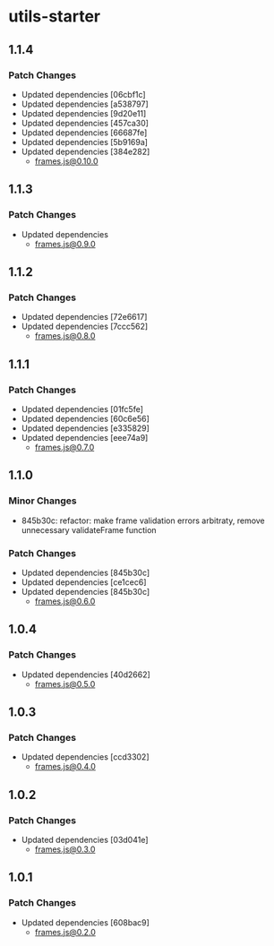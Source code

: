 # utils-starter

## 1.1.4

### Patch Changes

- Updated dependencies [06cbf1c]
- Updated dependencies [a538797]
- Updated dependencies [9d20e11]
- Updated dependencies [457ca30]
- Updated dependencies [66687fe]
- Updated dependencies [5b9169a]
- Updated dependencies [384e282]
  - frames.js@0.10.0

## 1.1.3

### Patch Changes

- Updated dependencies
  - frames.js@0.9.0

## 1.1.2

### Patch Changes

- Updated dependencies [72e6617]
- Updated dependencies [7ccc562]
  - frames.js@0.8.0

## 1.1.1

### Patch Changes

- Updated dependencies [01fc5fe]
- Updated dependencies [60c6e56]
- Updated dependencies [e335829]
- Updated dependencies [eee74a9]
  - frames.js@0.7.0

## 1.1.0

### Minor Changes

- 845b30c: refactor: make frame validation errors arbitraty, remove unnecessary validateFrame function

### Patch Changes

- Updated dependencies [845b30c]
- Updated dependencies [ce1cec6]
- Updated dependencies [845b30c]
  - frames.js@0.6.0

## 1.0.4

### Patch Changes

- Updated dependencies [40d2662]
  - frames.js@0.5.0

## 1.0.3

### Patch Changes

- Updated dependencies [ccd3302]
  - frames.js@0.4.0

## 1.0.2

### Patch Changes

- Updated dependencies [03d041e]
  - frames.js@0.3.0

## 1.0.1

### Patch Changes

- Updated dependencies [608bac9]
  - frames.js@0.2.0

